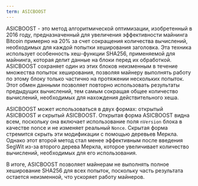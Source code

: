 ```yaml
---
term: ASICBOOST
---
```


ASICBOOST - это метод алгоритмической оптимизации, изобретенный в 2016 году, предназначенный для увеличения эффективности майнинга Bitcoin примерно на 20% за счет сокращения количества вычислений, необходимых для каждой попытки хеширования заголовка. Эта техника использует особенность хеш-функции SHA256, применяемой для майнинга, которая делит данные на блоки перед их обработкой. ASICBOOST сохраняет один из этих блоков неизменным в течение множества попыток хеширования, позволяя майнеру выполнять работу по этому блоку только частично на протяжении нескольких попыток. Этот обмен данными позволяет повторно использовать результаты предыдущих вычислений, тем самым сокращая общее количество вычислений, необходимых для нахождения действительного хеша.

ASICBOOST может использоваться в двух формах: открытый ASICBOOST и скрытый ASICBOOST. Открытая форма ASICBOOST видна всем, поскольку она включает использование поля `nVersion` блока в качестве nonce и не изменяет реальный `Nonce`. Скрытая форма стремится скрыть эти модификации с помощью деревьев Меркла. Однако этот второй метод стал менее эффективным после введения SegWit из-за второго дерева Меркла, которое увеличивает количество вычислений, необходимых для его использования.

В итоге, ASICBOOST позволяет майнерам не выполнять полное хеширование SHA256 для всех попыток, поскольку часть результата остается неизменной, что ускоряет работу майнеров.